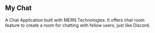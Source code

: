 ## My Chat

A Chat Application built with MERN Technologies. It offers chat room feature to create a room for chatting with fellow users, just like Discord.
